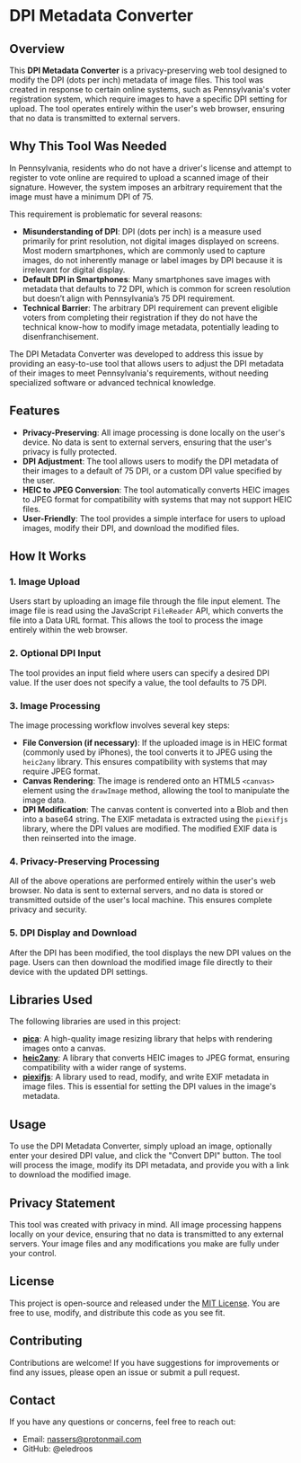 # DPI Metadata Converter

## Overview

This **DPI Metadata Converter** is a privacy-preserving web tool designed to modify the DPI (dots per inch) metadata of image files. This tool was created in response to certain online systems, such as Pennsylvania's voter registration system, which require images to have a specific DPI setting for upload. The tool operates entirely within the user's web browser, ensuring that no data is transmitted to external servers.

## Why This Tool Was Needed

In Pennsylvania, residents who do not have a driver's license and attempt to register to vote online are required to upload a scanned image of their signature. However, the system imposes an arbitrary requirement that the image must have a minimum DPI of 75. 

This requirement is problematic for several reasons:
- **Misunderstanding of DPI**: DPI (dots per inch) is a measure used primarily for print resolution, not digital images displayed on screens. Most modern smartphones, which are commonly used to capture images, do not inherently manage or label images by DPI because it is irrelevant for digital display.
- **Default DPI in Smartphones**: Many smartphones save images with metadata that defaults to 72 DPI, which is common for screen resolution but doesn’t align with Pennsylvania’s 75 DPI requirement.
- **Technical Barrier**: The arbitrary DPI requirement can prevent eligible voters from completing their registration if they do not have the technical know-how to modify image metadata, potentially leading to disenfranchisement.

The DPI Metadata Converter was developed to address this issue by providing an easy-to-use tool that allows users to adjust the DPI metadata of their images to meet Pennsylvania's requirements, without needing specialized software or advanced technical knowledge.

## Features

- **Privacy-Preserving**: All image processing is done locally on the user's device. No data is sent to external servers, ensuring that the user's privacy is fully protected.
- **DPI Adjustment**: The tool allows users to modify the DPI metadata of their images to a default of 75 DPI, or a custom DPI value specified by the user.
- **HEIC to JPEG Conversion**: The tool automatically converts HEIC images to JPEG format for compatibility with systems that may not support HEIC files.
- **User-Friendly**: The tool provides a simple interface for users to upload images, modify their DPI, and download the modified files.

## How It Works

### 1. Image Upload

Users start by uploading an image file through the file input element. The image file is read using the JavaScript `FileReader` API, which converts the file into a Data URL format. This allows the tool to process the image entirely within the web browser.

### 2. Optional DPI Input

The tool provides an input field where users can specify a desired DPI value. If the user does not specify a value, the tool defaults to 75 DPI.

### 3. Image Processing

The image processing workflow involves several key steps:

- **File Conversion (if necessary)**: If the uploaded image is in HEIC format (commonly used by iPhones), the tool converts it to JPEG using the `heic2any` library. This ensures compatibility with systems that may require JPEG format.
- **Canvas Rendering**: The image is rendered onto an HTML5 `<canvas>` element using the `drawImage` method, allowing the tool to manipulate the image data.
- **DPI Modification**: The canvas content is converted into a Blob and then into a base64 string. The EXIF metadata is extracted using the `piexifjs` library, where the DPI values are modified. The modified EXIF data is then reinserted into the image.

### 4. Privacy-Preserving Processing

All of the above operations are performed entirely within the user's web browser. No data is sent to external servers, and no data is stored or transmitted outside of the user's local machine. This ensures complete privacy and security.

### 5. DPI Display and Download

After the DPI has been modified, the tool displays the new DPI values on the page. Users can then download the modified image file directly to their device with the updated DPI settings.

## Libraries Used

The following libraries are used in this project:

- **[pica](https://cdnjs.cloudflare.com/ajax/libs/pica/9.0.1/pica.min.js)**: A high-quality image resizing library that helps with rendering images onto a canvas.
- **[heic2any](https://cdnjs.cloudflare.com/ajax/libs/heic2any/0.0.1/index.min.js)**: A library that converts HEIC images to JPEG format, ensuring compatibility with a wider range of systems.
- **[piexifjs](https://cdn.jsdelivr.net/npm/piexifjs)**: A library used to read, modify, and write EXIF metadata in image files. This is essential for setting the DPI values in the image's metadata.

## Usage

To use the DPI Metadata Converter, simply upload an image, optionally enter your desired DPI value, and click the "Convert DPI" button. The tool will process the image, modify its DPI metadata, and provide you with a link to download the modified image.

## Privacy Statement

This tool was created with privacy in mind. All image processing happens locally on your device, ensuring that no data is transmitted to any external servers. Your image files and any modifications you make are fully under your control.

## License

This project is open-source and released under the [MIT License](LICENSE). You are free to use, modify, and distribute this code as you see fit.

## Contributing

Contributions are welcome! If you have suggestions for improvements or find any issues, please open an issue or submit a pull request.

## Contact

If you have any questions or concerns, feel free to reach out:

- Email: nassers@protonmail.com
- GitHub: @eledroos